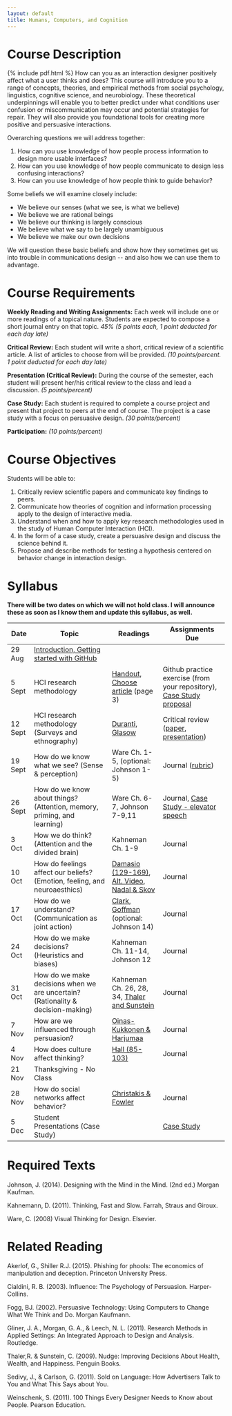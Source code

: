 ```yaml
---
layout: default
title: Humans, Computers, and Cognition
---
```

# <a name="desc"></a> Course Description
{% include pdf.html %}
How can you as an interaction designer positively affect what a user thinks and does?  This course will introduce you to a range of concepts, theories, and empirical methods from social psychology, linguistics, cognitive science, and neurobiology. These theoretical underpinnings will enable you to better predict under what conditions user confusion or miscommunication may occur and potential strategies for repair. They will also provide you foundational tools for creating more positive and persuasive interactions.

Overarching questions we will address together:

1. How can you use knowledge of how people process information to design more usable interfaces?
2. How can you use knowledge of how people communicate to design less confusing interactions?
3. How can you use knowledge of how people think to guide behavior?

Some beliefs we will examine closely include:

- We believe our senses (what we see, is what we believe)
- We believe we are rational beings
- We believe our thinking is largely conscious
- We believe what we say to be largely unambiguous
- We believe we make our own decisions

We will question these basic beliefs and show how they sometimes get us into trouble in communications design -- and also how we can use them to advantage.

# <a name="req"></a> Course Requirements

**Weekly Reading and Writing Assignments:** Each week will include one or more readings of a topical nature. Students are expected to compose a short journal entry on that topic. *45% (5 points each, 1 point deducted for each day late)*

**Critical Review:** Each student will write a short, critical review of a scientific article. A list of articles to choose from will be provided. *(10 points/percent. 1 point deducted for each day late)*

**Presentation (Critical Review):** During the course of the semester, each student will present her/his critical review to the class and lead a discussion. *(5 points/percent)*

**Case Study:** Each student is required to complete a course project and present that project to peers at the end of course. The project is a case study with a focus on persuasive design. *(30 points/percent)*

**Participation:** *(10 points/percent)*

# <a name="obj"></a> Course Objectives

Students will be able to:

1. Critically review scientific papers and communicate key findings to peers.
2. Communicate how theories of cognition and information processing apply to the design of interactive media.
3. Understand when and how to apply key research methodologies used in the study of Human Computer Interaction (HCI).
4. In the form of a case study, create a persuasive design and discuss the science behind it.
5. Propose and describe methods for testing a hypothesis centered on behavior change in interaction design.

# <a name="syll"></a> Syllabus

**There will be two dates on which we will not hold class. I will announce these as soon as I know them and update this syllabus, as well.**

| Date | Topic | Readings | Assignments Due |
| --- | --- | --- | --- |
|  29 Aug | [Introduction, Getting started with GitHub](https://gitpitch.com/idia640/presentations/master?p=week01)  |    |   |
|  5 Sept  | HCI research methodology | [Handout](https://www.dropbox.com/s/xtroffnqq4gl3u3/Research-Methods.pdf?dl=0), [Choose article](https://idia640.github.io/public/hcc-bibliography.pdf) (page 3) | Github practice exercise (from your repository), [Case Study proposal](https://github.com/idia640/course-materials/blob/master/problem-statement.md) |
|  12 Sept | HCI research methodology (Surveys and ethnography)| [Duranti](https://www.dropbox.com/s/msc7jxk6gq6mxg8/Ethnographic%20methods.pdf?dl=0), [Glasow](https://www.dropbox.com/s/gev2j2zk2uejol9/fundamentals%20of%20survey%20research%20methodology.pdf?dl=0)  | Critical review ([paper](https://github.com/idia640/course-materials/blob/master/guidelines-short-paper.md), [presentation](https://github.com/idia640/course-materials/blob/master/presentation-critical-review.md)) |
|  19 Sept | How do we know what we see?  (Sense & perception)| Ware Ch. 1-5, (optional: Johnson 1-5)  | Journal ([rubric](https://github.com/idia640/course-materials/blob/master/weekly-rubric.md)) |
| 26 Sept | How do we know about things? (Attention, memory, priming, and learning) | Ware Ch. 6-7, Johnson 7-9,11  | Journal, [Case Study - elevator speech](https://en.wikipedia.org/wiki/Elevator_pitch) |
| 3 Oct | How we do think? (Attention and the divided brain) | Kahneman Ch. 1-9 | Journal |
| 10 Oct | How do feelings affect our beliefs? (Emotion, feeling, and neuroaesthics) | [Damasio (129-169)](https://www.dropbox.com/s/lqcocb1rzeskzts/descartes-error_antonio-damasio.pdf?dl=0), [Alt. Video](http://library.fora.tv/2009/07/04/Antonio_Damasio_This_Time_With_Feeling), [Nadal & Skov](https://www.dropbox.com/s/ja9btoozc6kxo33/Nadal2015.pdf?dl=0)  | Journal |
| 17 Oct | How do we understand? (Communication as joint action)  | [Clark](https://www.dropbox.com/s/g7a1kdeogz6a9l0/clark-language-use-1.pdf?dl=0), [Goffman](https://www.dropbox.com/s/2oomwvird5ju18n/goffman.pdf?dl=0) (optional: Johnson 14)| Journal |
| 24 Oct |  How do we make decisions? (Heuristics and biases)| Kahneman Ch. 11-14, Johnson 12 | Journal |
| 31 Oct | How do we make decisions when we are uncertain? (Rationality & decision-making) | Kahneman Ch. 26, 28, 34, [Thaler and Sunstein](https://papers.ssrn.com/sol3/papers.cfm?abstract_id=1583509)  | Journal |
| 7 Nov | How are we influenced through persuasion? | [Oinas-Kukkonen & Harjumaa](https://www.researchgate.net/publication/220962680_A_Systematic_Framework_for_Designing_and_Evaluating_Persuasive_Systems) | Journal |
| 4 Nov  | How does culture affect thinking? | [Hall (85-103)](https://monoskop.org/images/6/60/Hall_Edward_T_Beyond_Culture.pdf) | Journal |
| 21 Nov | Thanksgiving - No Class |  |  |
| 28 Nov | How do social networks affect behavior? | [Christakis & Fowler](http://connectedthebook.com/pages/toc/chapter1.pdf)  | Journal |
|  5 Dec | Student Presentations (Case Study) |  | [Case Study](https://github.com/idia640/course-materials/blob/master/guidelines-final-project.md) |

# <a name="texts"></a> Required Texts

Johnson, J. (2014). Designing with the Mind in the Mind. (2nd ed.) Morgan Kaufman.

Kahnemann, D. (2011). Thinking, Fast and Slow. Farrah, Straus and Giroux.

Ware, C. (2008) Visual Thinking for Design. Elsevier.

# <a name="related"></a> Related Reading

Akerlof, G., Shiller R.J. (2015). Phishing for phools: The economics of manipulation and deception. Princeton University Press.

Cialdini, R. B. (2003). Influence: The Psychology of Persuasion. Harper-Collins.

Fogg, BJ. (2002). Persuasive Technology: Using Computers to Change What We Think and Do. Morgan Kaufmann.

Gliner, J. A., Morgan, G. A., & Leech, N. L. (2011). Research Methods in Applied Settings: An Integrated Approach to Design and Analysis. Routledge.

Thaler,R. & Sunstein, C. (2009). Nudge: Improving Decisions About Health, Wealth, and Happiness. Penguin Books.

Sedivy, J., & Carlson, G. (2011). Sold on Language: How Advertisers Talk to You and What This Says about You.

Weinschenk, S. (2011). 100 Things Every Designer Needs to Know about People. Pearson Education.
